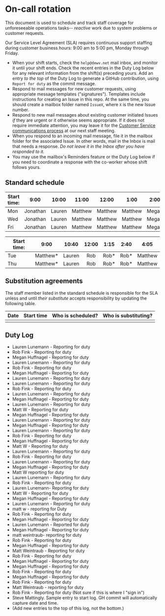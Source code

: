 # On-call rotation

This document is used to schedule and track staff coverage for unforeseeable operations tasks-- *reactive* work due to system problems or customer requests.

Our Service Level Agreement (SLA) requires continuous support staffing during customer business hours: 9:00 am to 5:00 pm, Monday through Friday. 

- When your shift starts, check the `help@dewv.net` mail inbox, and monitor it until your shift ends. Check the recent entries in the Duty Log below for any relevant information from the shift(s) preceding yours. Add an entry *to the top* of the Duty Log to generate a GitHub contribution, using `Report for duty` as the commit message.
- Respond to mail messages for new customer requests, using appropriate message templates ("signatures"). Templates include instructions for creating an Issue in this repo. At the same time, you should create a mailbox folder named `IssueX`, where `X` is the new Issue number.
- Respond to new mail messages about existing customer initiated Issues *if* they are urgent or it otherwise seems appropriate. If it does not require immediate attention, you may leave it for the [Customer Service communications process](https://github.com/dewv/procedures/blob/master/customerServiceCommunications.md) at our next staff meeting.
- When you respond to an incoming mail message, file it in the mailbox folder for the associated Issue. In other words, mail in the Inbox is mail that needs a response. *Do not leave it in the Inbox after you have responded to it.*
- You may use the mailbox's Reminders feature or the Duty Log below if you need to coordinate a response with the co-worker whose shift follows yours.

## Standard schedule

| Start time: | 9:00 |  10:00  | 11:00 | 12:00 |  1:00  | 2:00 |  3:00  |  4:00   |
| ----------- | :--: | :-----: | :---: | :---: | :----: | :--: | :----: | :-----: |
| Mon         | Jonathan | Lauren    |  Matthew    | Matthew| Matthew | Megan| Lauren |Jonathan |
| Wed         | Jonathan | Lauren    |  Matthew    | Matthew| Matthew | Megan| Lauren |Jonathan |
| Fri         | Jonathan | Lauren    |  Matthew    | Matthew| Matthew | Megan| Lauren |Jonathan |


| Start time: |  9:00   | 10:40 | 12:00 |  1:15  |  2:40  |  4:05  |
| ----------- | :-----: | :---: | :---: | :----: | :----: | :----: |
| Tue         | Matthew*        | Lauren      | Rob      |  Rob*      |  Rob*     | Matthew       |
| Thu         | Matthew*        | Lauren      | Rob      |  Rob*      |  Rob*     | Matthew       |

## Substitution agreements

The staff member listed in the standard schedule is responsible for the SLA unless and until *their substitute* accepts responsibility by updating the following table.

| Date | Start time | Who is scheduled? | Who is substituting? |
| ---- | ---- | ----- | ----- |
|      |      |       |       |

## Duty Log

- Lauren Lunemann - Reporting for duty
- Rob Fink - Reporting for duty
- Megan Huffnagel - Reporting for duty
- Lauren Lunemann - Reporting for duty
- Rob Fink - Reporting for duty
- Megan Huffnagel - Reporting for duty
- Lauren Lunemann - Reporting for duty
- Lauren Lunemann - Reporting for duty
- Rob Fink - Reporting for duty
- Lauren Lunemann - Reporting for duty
- Megan Huffnagel - Reporting for duty
- Lauren Lunemann - Reporting for duty
- Matt W - Reporting for duty
- Megan Huffnagel - Reporting for duty
- Lauren Lunemann - Reporting for duty
- Megan Huffnagel - Reporting for duty
- Lauren Lunemann - Reporting for duty
- Rob Fink - Reporting for duty
- Megan Huffnagel - Reporting for duty
- Matt W - Reporting for duty
- Lauren Lunemann - Reporting for duty
- Rob Fink - Reporting for duty
- Lauren Lunemann - Reporting for duty
- Megan Huffnagel - Reporting for duty
- Matt W reporting for duty 
- Lauren Lunemann - Reporting for duty
- Rob Fink - Reporting for duty
- Lauren Lunemann- Reporting for duty
- Matt W - Reporting for duty
- Megan Huffnagel -  Reporting for duty
- Lauren Lunemann - Reporting for duty
- matt w - reporting for Duty
- Rob Fink - Reporting for duty
- Megan Huffnagel - Reporting for duty
- Lauren Lunemann - Reported for duty
- Megan Huffnagel - Reporting for duty
- matt weintraub- reporting for duty 
- Rob Fink - Reporting for duty
- Megan Huffnagel - Reporting for duty
- Matt Weintraub - Reporting for duty
- Rob Fink - Reporting for duty
- Megan Huffnagel - Reporting for duty
- Megan Huffnagel - Reporting for duty
- Rob Fink - Reporting for duty
- Megan Huffnagel - Reporting for duty
- Rob Fink - Reporting for duty
- Matt Weintraub  - reporting for duty 
- Rob Fink - Reporting for duty (Not sure if this is where I "sign in")
- Steve Mattingly. Sample entry to start log. GH commit will automatically capture date and time.
- (Add new entries to the top of this log, not the bottom.)
